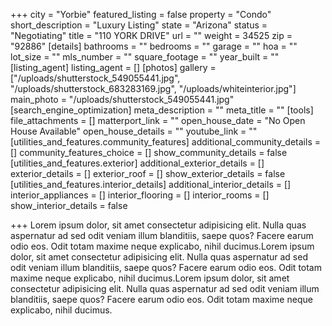 +++
city = "Yorbie"
featured_listing = false
property = "Condo"
short_description = "Luxury Listing"
state = "Arizona"
status = "Negotiating"
title = "110 YORK DRIVE"
url = ""
weight = 34525
zip = "92886"
[details]
bathrooms = ""
bedrooms = ""
garage = ""
hoa = ""
lot_size = ""
mls_number = ""
square_footage = ""
year_built = ""
[listing_agent]
listing_agent = []
[photos]
gallery = ["/uploads/shutterstock_549055441.jpg", "/uploads/shutterstock_683283169.jpg", "/uploads/whiteinterior.jpg"]
main_photo = "/uploads/shutterstock_549055441.jpg"
[search_engine_optimization]
meta_description = ""
meta_title = ""
[tools]
file_attachments = []
matterport_link = ""
open_house_date = "No Open House Available"
open_house_details = ""
youtube_link = ""
[utilities_and_features.community_features]
additional_community_details = []
community_features_choice = []
show_community_details = false
[utilities_and_features.exterior]
additional_exterior_details = []
exterior_details = []
exterior_roof = []
show_exterior_details = false
[utilities_and_features.interior_details]
additional_interior_details = []
interior_appliances = []
interior_flooring = []
interior_rooms = []
show_interior_details = false

+++
Lorem ipsum dolor, sit amet consectetur adipisicing elit. Nulla quas aspernatur ad sed odit veniam illum blanditiis, saepe quos? Facere earum odio eos. Odit totam maxime neque explicabo, nihil ducimus.Lorem ipsum dolor, sit amet consectetur adipisicing elit. Nulla quas aspernatur ad sed odit veniam illum blanditiis, saepe quos? Facere earum odio eos. Odit totam maxime neque explicabo, nihil ducimus.Lorem ipsum dolor, sit amet consectetur adipisicing elit. Nulla quas aspernatur ad sed odit veniam illum blanditiis, saepe quos? Facere earum odio eos. Odit totam maxime neque explicabo, nihil ducimus.